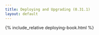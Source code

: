 ```yaml
---
title: Deploying and Upgrading (0.31.1)
layout: default
---
```


{% include_relative deploying-book.html %}
